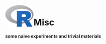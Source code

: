 <img src="fig/Rlogo.png" height="70" boader="0" align="left">

# Misc

**some naive experiments and trivial materials**

